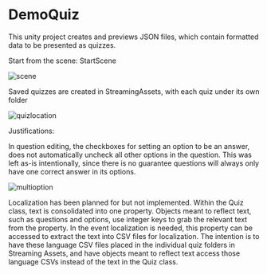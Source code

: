 # DemoQuiz

This unity project creates and previews JSON files, which contain formatted data to be presented as quizzes.

Start from the scene: StartScene

![scene](https://user-images.githubusercontent.com/43179300/195527228-7197e926-fbcc-4b8f-b80f-044e5803bdf0.png)

Saved quizzes are created in StreamingAssets, with each quiz under its own folder

![quizlocation](https://user-images.githubusercontent.com/43179300/195530248-26fe2f39-f5e9-4a23-a202-1eb65db23b6f.png)

Justifications:

In question editing, the checkboxes for setting an option to be an answer, does not automatically uncheck all other options in the question. This was left as-is intentionally, since there is no guarantee questions will always only have one correct answer in its options.

![multioption](https://user-images.githubusercontent.com/43179300/195528444-bd07ff27-8ea4-4ffd-b2d2-99cb157f17b2.png)

Localization has been planned for but not implemented. Within the Quiz class, text is consolidated into one property. Objects meant to reflect text, such as questions and options, use integer keys to grab the relevant text from the property. In the event localization is needed, this property can be accessed to extract the text into CSV files for localization. The intention is to have these language CSV files placed in the individual quiz folders in Streaming Assets, and have objects meant to reflect text access those language CSVs instead of the text in the Quiz class.
